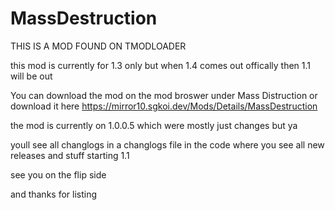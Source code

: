 # MassDestruction
 
THIS IS A MOD FOUND ON TMODLOADER

this mod is currently for 1.3 only but when 1.4 comes out offically then 1.1 will be out

You can download the mod on the mod broswer under Mass Distruction or download it here
https://mirror10.sgkoi.dev/Mods/Details/MassDestruction

the mod is currently on 1.0.0.5 which were mostly just changes but ya

youll see all changlogs in a changlogs file in the code where you see all new releases and stuff starting 1.1

see you on the flip side

and thanks for listing
